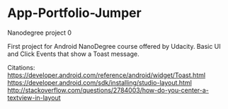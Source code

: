 # App-Portfolio-Jumper
Nanodegree project 0

First project for Android NanoDegree course offered by Udacity. Basic UI and Click Events that show a Toast message.

Citations:
https://developer.android.com/reference/android/widget/Toast.html
https://developer.android.com/sdk/installing/studio-layout.html
http://stackoverflow.com/questions/2784003/how-do-you-center-a-textview-in-layout
